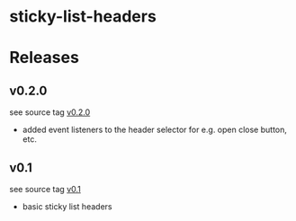 # sticky-list-headers




# Releases

## v0.2.0

see source tag [v0.2.0](https://github.com/semantic-web-library/sticky-list-headers/tree/v0.2.0)

* added event listeners to the header selector for e.g. open close button, etc.


## v0.1

see source tag [v0.1](https://github.com/semantic-web-library/sticky-list-headers/tree/v0.1)


* basic sticky list headers


